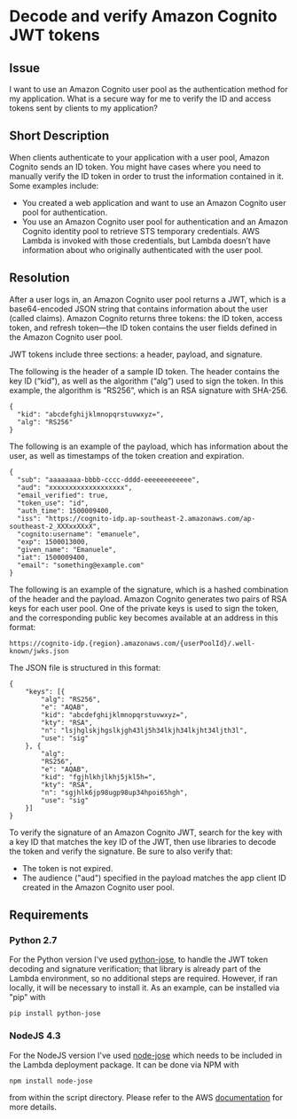 # Decode and verify Amazon Cognito JWT tokens

## Issue
I want to use an Amazon Cognito user pool as the authentication method for my application. What is a secure way for me to verify the ID and access tokens sent by clients to my application?

## Short Description

When clients authenticate to your application with a user pool, Amazon Cognito sends an ID token. You might have cases where you need to manually verify the ID token in order to trust the information contained in it. Some examples include:

- You created a web application and want to use an Amazon Cognito user pool for authentication.
- You use an Amazon Cognito user pool for authentication and an Amazon Cognito identity pool to retrieve STS temporary credentials. AWS Lambda is invoked with those credentials, but Lambda doesn’t have information about who originally authenticated with the user pool.

## Resolution

After a user logs in, an Amazon Cognito user pool returns a JWT, which is a base64-encoded JSON string that contains information about the user (called claims). Amazon Cognito returns three tokens: the ID token, access token, and refresh token—the ID token contains the user fields defined in the Amazon Cognito user pool.

JWT tokens include three sections: a header, payload, and signature.

The following is the header of a sample ID token. The header contains the key ID (“kid”), as well as the algorithm (“alg”) used to sign the token. In this example, the algorithm is “RS256”, which is an RSA signature with SHA-256.
```
{
  "kid": "abcdefghijklmnopqrstuvwxyz=",
  "alg": "RS256"
}
```
The following is an example of the payload, which has information about the user, as well as timestamps of the token creation and expiration.
```
{
  "sub": "aaaaaaaa-bbbb-cccc-dddd-eeeeeeeeeeee",
  "aud": "xxxxxxxxxxxxxxxxxxx",
  "email_verified": true,
  "token_use": "id",
  "auth_time": 1500009400,
  "iss": "https://cognito-idp.ap-southeast-2.amazonaws.com/ap-southeast-2_XXXxxXXxX",
  "cognito:username": "emanuele",
  "exp": 1500013000,
  "given_name": "Emanuele",
  "iat": 1500009400,
  "email": "something@example.com"
}
```
The following is an example of the signature, which is a hashed combination of the header and the payload. Amazon Cognito generates two pairs of RSA keys for each user pool. One of the private keys is used to sign the token, and the corresponding public key becomes available at an address in this format:
```
https://cognito-idp.{region}.amazonaws.com/{userPoolId}/.well-known/jwks.json
```
The JSON file is structured in this format:
```
{
    "keys": [{
        "alg": "RS256",
        "e": "AQAB",
        "kid": "abcdefghijklmnopqrstuvwxyz=",
        "kty": "RSA",
        "n": "lsjhglskjhgslkjgh43lj5h34lkjh34lkjht34ljth3l",
        "use": "sig"
    }, {
        "alg":
        "RS256",
        "e": "AQAB",
        "kid": "fgjhlkhjlkhj5jkl5h=",
        "kty": "RSA",
        "n": "sgjhlk6jp98ugp98up34hpoi65hgh",
        "use": "sig"
    }]
}
```
To verify the signature of an Amazon Cognito JWT, search for the key with a key ID that matches the key ID of the JWT, then use libraries to decode the token and verify the signature. Be sure to also verify that:

- The token is not expired.
- The audience ("aud") specified in the payload matches the app client ID created in the Amazon Cognito user pool.


## Requirements

### Python 2.7
For the Python version I've used <a href="https://github.com/mpdavis/python-jose">python-jose</a>, to handle the JWT token decoding and signature verification; that library is already part of the Lambda environment, so no additional steps are required.
However, if ran locally, it will be necessary to install it. As an example, can be installed via "pip" with
```
pip install python-jose
```

### NodeJS 4.3
For the NodeJS version I've used <a href="https://www.npmjs.com/package/node-jose">node-jose</a> which needs to be included in the Lambda deployment package. It can be done via NPM with
```
npm install node-jose
```
from within the script directory. Please refer to the AWS <a href="http://docs.aws.amazon.com/lambda/latest/dg/nodejs-create-deployment-pkg.html">documentation</a> for more details.